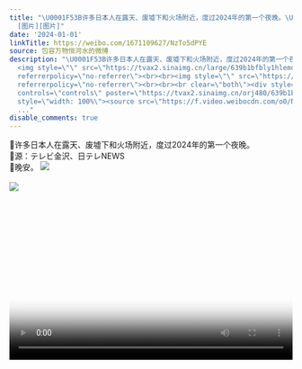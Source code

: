 ```yaml
---
title: "\U0001F53B许多日本人在露天、废墟下和火场附近，度过2024年的第一个夜晚。\U0001F53B源：テレビ金沢、日テレNEWS\U0001F53B晚安。
  [图片][图片]"
date: '2024-01-01'
linkTitle: https://weibo.com/1671109627/NzTo5dPYE
source: 包容万物恒河水的微博
description: "\U0001F53B许多日本人在露天、废墟下和火场附近，度过2024年的第一个夜晚。<br>\U0001F53B源：テレビ金沢、日テレNEWS<br>\U0001F53B晚安。
  <img style=\"\" src=\"https://tvax2.sinaimg.cn/large/639b1bfbly1hlemqsspfoj20dl0y77c9.jpg\"
  referrerpolicy=\"no-referrer\"><br><br><img style=\"\" src=\"https://tvax3.sinaimg.cn/large/639b1bfbly1hlemwotpi8j20yx0pj1be.jpg\"
  referrerpolicy=\"no-referrer\"><br><br><br clear=\"both\"><div style=\"clear: both\"></div><video
  controls=\"controls\" poster=\"https://tvax2.sinaimg.cn/orj480/639b1bfbly1hlemx030vpj20hs0a0gm3.jpg\"
  style=\"width: 100%\"><source src=\"https://f.video.weibocdn.com/o0/NI1RTAuMlx08bpxN6HO0010412004Q5k0E010
  ..."
disable_comments: true
---
```

🔻许多日本人在露天、废墟下和火场附近，度过2024年的第一个夜晚。<br>🔻源：テレビ金沢、日テレNEWS<br>🔻晚安。 <img style="" src="https://tvax2.sinaimg.cn/large/639b1bfbly1hlemqsspfoj20dl0y77c9.jpg" referrerpolicy="no-referrer"><br><br><img style="" src="https://tvax3.sinaimg.cn/large/639b1bfbly1hlemwotpi8j20yx0pj1be.jpg" referrerpolicy="no-referrer"><br><br><br clear="both"><div style="clear: both"></div><video controls="controls" poster="https://tvax2.sinaimg.cn/orj480/639b1bfbly1hlemx030vpj20hs0a0gm3.jpg" style="width: 100%"><source src="https://f.video.weibocdn.com/o0/NI1RTAuMlx08bpxN6HO0010412004Q5k0E010 ...